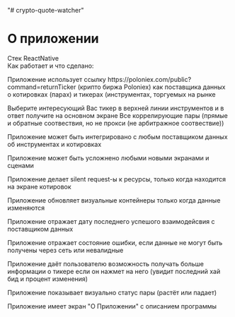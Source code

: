 "# crypto-quote-watcher"


<h1>О приложении</h1>
<div>Стек ReactNative</div>
<div>Как работает и что сделано:</div>
<p>Приложение использует ссылку https://poloniex.com/public?command=returnTicker  (крипто биржа Poloniex) как поставщика данных о котировках (парах) и тикерах (инструментах, торгуемых на рынке</p>        
<p>Выберите интересующий Вас тикер в верхней линии инструментов и в ответ получите на основном экране Все коррелирующие пары (прямые и обратные соотвествия, но не прокси (не арбитражное соотвествие))</p>
<p>Приложение может быть интегрировано с любым поставщиком данных об инструментах и котировках</p>
<p>Приложение может быть усложнено любыми новыми экранами и сценами</p>
<p>Приложение делает silent request-ы к  ресурсы, только когда находится на экране котировок</p>
<p>Приложение обновляет визуальные контейнеры только когда данные изменяются</p>
<p>Приложение отражает дату последнего успешого взаимодейсвия с поставщиком данных</p>
<p>Приложение отражает состояние ошибки, если данные не могут быть получены через сеть или невалидные</p>
<p>Приложение даёт пользователю возможность получать больше информации о тикере если он нажмет на него (увидит последний хай бид и процент изменения)</p>
<p>Приложение показывает визуально статус пары (растёт или падает)</p>
<p>Приложение имеет экран "О Приложении" с описанием программы</p> 
